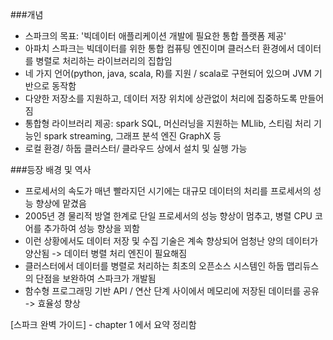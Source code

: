 ###개념
- 스파크의 목표: '빅데이터 애플리케이션 개발에 필요한 통합 플랫폼 제공'
- 아파치 스파크는 빅데이터를 위한 통합 컴퓨팅 엔진이며 클러스터 환경에서 데이터를 병렬로 처리하는 라이브러리의 집합임
- 네 가지 언어(python, java, scala, R)를 지원 / scala로 구현되어 있으며 JVM 기반으로 동작함
- 다양한 저장소를 지원하고, 데이터 저장 위치에 상관없이 처리에 집중하도록 만들어짐
- 통합형 라이브러리 제공: spark SQL, 머신러닝을 지원하는 MLlib, 스티림 처리 기능인 spark streaming, 그래프 분석 엔진 GraphX 등
- 로컬 환경/ 하둡 클러스터/ 클라우드 상에서 설치 및 실행 가능

###등장 배경 및 역사
- 프로세서의 속도가 매년 빨라지던 시기에는 대규모 데이터의 처리를 프로세서의 성능 향상에 맡겼음
- 2005년 경 물리적 방열 한계로 단일 프로세서의 성능 향상이 멈추고, 병렬 CPU 코어를 추가하여 성능 향상을 꾀함
- 이런 상황에서도 데이터 저장 및 수집 기술은 계속 향상되어 엄청난 양의 데이터가 양산됨 -> 데이터 병렬 처리 엔진이 필요해짐
- 클러스터에서 데이터를 병렬로 처리하는 최초의 오픈소스 시스템인 하둡 맵리듀스의 단점을 보완하여 스파크가 개발됨
- 함수형 프로그래밍 기반 API / 연산 단계 사이에서 메모리에 저장된 데이터를 공유 -> 효율성 향상

[스파크 완벽 가이드] - chapter 1 에서 요약 정리함
